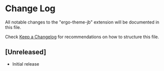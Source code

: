 # Change Log

All notable changes to the "ergo-theme-jb" extension will be documented in this file.

Check [Keep a Changelog](http://keepachangelog.com/) for recommendations on how to structure this file.

## [Unreleased]

- Initial release

